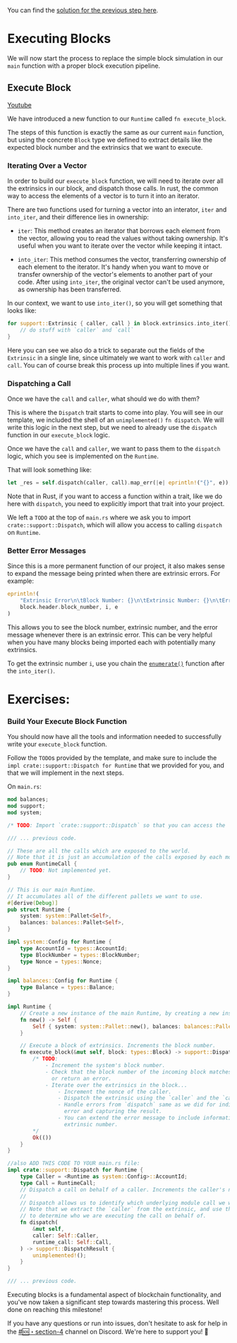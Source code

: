You can find the [solution for the previous step here](https://gist.github.com/nomadbitcoin/5ec6d06dbbb5504db697fb2e2562cb9f).

# Executing Blocks

We will now start the process to replace the simple block simulation in our `main` function with a proper block execution pipeline.

## Execute Block

[Youtube](https://www.youtube.com/watch?v=nWmSo6tfeog)

We have introduced a new function to our `Runtime` called `fn execute_block`.

The steps of this function is exactly the same as our current `main` function, but using the concrete `Block` type we defined to extract details like the expected block number and the extrinsics that we want to execute.

### Iterating Over a Vector

In order to build our `execute_block` function, we will need to iterate over all the extrinsics in our block, and dispatch those calls. In rust, the common way to access the elements of a vector is to turn it into an iterator.

There are two functions used for turning a vector into an interator, `iter` and `into_iter`, and their difference lies in ownership:

- `iter`: This method creates an iterator that borrows each element from the vector, allowing you to read the values without taking ownership. It's useful when you want to iterate over the vector while keeping it intact.

- `into_iter`: This method consumes the vector, transferring ownership of each element to the iterator. It's handy when you want to move or transfer ownership of the vector's elements to another part of your code. After using `into_iter`, the original vector can't be used anymore, as ownership has been transferred.

In our context, we want to use `into_iter()`, so you will get something that looks like:

```rust
for support::Extrinsic { caller, call } in block.extrinsics.into_iter() {
	// do stuff with `caller` and `call`
}
```

Here you can see we also do a trick to separate out the fields of the `Extrinsic` in a single line, since ultimately we want to work with `caller` and `call`. You can of course break this process up into multiple lines if you want.

### Dispatching a Call

Once we have the `call` and `caller`, what should we do with them?

This is where the `Dispatch` trait starts to come into play. You will see in our template, we included the shell of an `unimplemented()` `fn dispatch`. We will write this logic in the next step, but we need to already use the `dispatch` function in our `execute_block` logic.

Once we have the `call` and `caller`, we want to pass them to the `dispatch` logic, which you see is implemented on the `Runtime`.

That will look something like:

```rust
let _res = self.dispatch(caller, call).map_err(|e| eprintln!("{}", e));
```

Note that in Rust, if you want to access a function within a trait, like we do here with `dispatch`, you need to explicitly import that trait into your project.

We left a `TODO` at the top of `main.rs` where we ask you to import `crate::support::Dispatch`, which will allow you access to calling `dispatch` on `Runtime`.

### Better Error Messages

Since this is a more permanent function of our project, it also makes sense to expand the message being printed when there are extrinsic errors. For example:

```rust
eprintln!(
	"Extrinsic Error\n\tBlock Number: {}\n\tExtrinsic Number: {}\n\tError: {}",
	block.header.block_number, i, e
)
```

This allows you to see the block number, extrinsic number, and the error message whenever there is an extrinsic error. This can be very helpful when you have many blocks being imported each with potentially many extrinsics.

To get the extrinsic number `i`, use you chain the [`enumerate()`](https://doc.rust-lang.org/std/iter/trait.Iterator.html#method.enumerate) function after the `into_iter()`.

# Exercises:

### Build Your Execute Block Function

You should now have all the tools and information needed to successfully write your `execute_block` function.

Follow the `TODO`s provided by the template, and make sure to include the `impl crate::support::Dispatch for Runtime` that we provided for you, and that we will implement in the next steps.

On `main.rs`:

```rust
mod balances;
mod support;
mod system;

/* TODO: Import `crate::support::Dispatch` so that you can access the `dispatch` function. */

/// ... previous code.

// These are all the calls which are exposed to the world.
// Note that it is just an accumulation of the calls exposed by each module.
pub enum RuntimeCall {
	// TODO: Not implemented yet.
}

// This is our main Runtime.
// It accumulates all of the different pallets we want to use.
#[derive(Debug)]
pub struct Runtime {
	system: system::Pallet<Self>,
	balances: balances::Pallet<Self>,
}

impl system::Config for Runtime {
	type AccountId = types::AccountId;
	type BlockNumber = types::BlockNumber;
	type Nonce = types::Nonce;
}

impl balances::Config for Runtime {
	type Balance = types::Balance;
}

impl Runtime {
	// Create a new instance of the main Runtime, by creating a new instance of each pallet.
	fn new() -> Self {
		Self { system: system::Pallet::new(), balances: balances::Pallet::new() }
	}

	// Execute a block of extrinsics. Increments the block number.
	fn execute_block(&mut self, block: types::Block) -> support::DispatchResult {
		/* TODO:
			- Increment the system's block number.
			- Check that the block number of the incoming block matches the current block number,
			  or return an error.
			- Iterate over the extrinsics in the block...
				- Increment the nonce of the caller.
				- Dispatch the extrinsic using the `caller` and the `call` contained in the extrinsic.
				- Handle errors from `dispatch` same as we did for individual calls: printing any
				  error and capturing the result.
				- You can extend the error message to include information like the block number and
				  extrinsic number.
		*/
		Ok(())
	}
}

//also ADD THIS CODE TO YOUR main.rs file:
impl crate::support::Dispatch for Runtime {
	type Caller = <Runtime as system::Config>::AccountId;
	type Call = RuntimeCall;
	// Dispatch a call on behalf of a caller. Increments the caller's nonce.
	//
	// Dispatch allows us to identify which underlying module call we want to execute.
	// Note that we extract the `caller` from the extrinsic, and use that information
	// to determine who we are executing the call on behalf of.
	fn dispatch(
		&mut self,
		caller: Self::Caller,
		runtime_call: Self::Call,
	) -> support::DispatchResult {
		unimplemented!();
	}
}

/// ... previous code.
```

Executing blocks is a fundamental aspect of blockchain functionality, and you've now taken a significant step towards mastering this process. Well done on reaching this milestone!

If you have any questions or run into issues, don't hesitate to ask for help in the [#🆘・section-4](https://discord.com/channels/898706705779687435/980905761783832637) channel on Discord. We're here to support you! 🚀